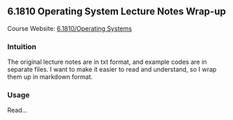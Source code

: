 ## 6.1810 Operating System Lecture Notes Wrap-up

Course Website: [6.1810/Operating Systems](https://pdos.csail.mit.edu/6.828/2022/schedule.html)
### Intuition

The original lecture notes are in txt format, and example codes are in separate files.
I want to make it easier to read and understand, so I wrap them up in markdown format.

### Usage

Read...